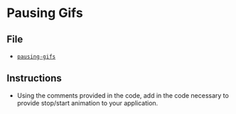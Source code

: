 # Pausing Gifs

## File

- [`pausing-gifs`](Unsolved/pausing-gifs.html)

## Instructions

- Using the comments provided in the code, add in the code necessary to provide stop/start animation to your application.

